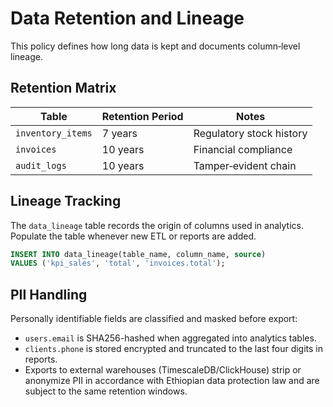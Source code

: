 # Data Retention and Lineage

This policy defines how long data is kept and documents column‑level lineage.

## Retention Matrix
| Table | Retention Period | Notes |
|-------|-----------------|-------|
| `inventory_items` | 7 years | Regulatory stock history |
| `invoices` | 10 years | Financial compliance |
| `audit_logs` | 10 years | Tamper‑evident chain |

## Lineage Tracking
The `data_lineage` table records the origin of columns used in analytics.
Populate the table whenever new ETL or reports are added.

```sql
INSERT INTO data_lineage(table_name, column_name, source)
VALUES ('kpi_sales', 'total', 'invoices.total');
```

## PII Handling

Personally identifiable fields are classified and masked before export:

- `users.email` is SHA256-hashed when aggregated into analytics tables.
- `clients.phone` is stored encrypted and truncated to the last four digits in reports.
- Exports to external warehouses (TimescaleDB/ClickHouse) strip or anonymize
  PII in accordance with Ethiopian data protection law and are subject to the
  same retention windows.
